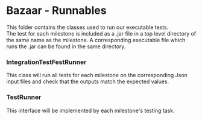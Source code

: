 # Bazaar - Runnables
This folder contains the classes used to run our executable tests.  
The test for each milestone is included as a .jar file in a top level directory of the same name as
the milestone. A corresponding executable file which runs the .jar can be found in the same directory.

### IntegrationTestFestRunner
This class will run all tests for each milestone on the corresponding Json input files and check that the outputs match 
the expected values.

### TestRunner
This interface will be implemented by each milestone's testing task.